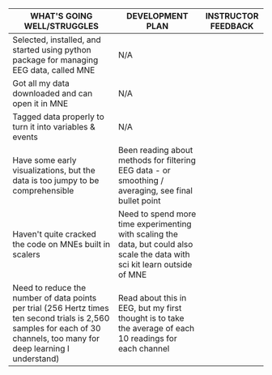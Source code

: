 |WHAT'S GOING WELL/STRUGGLES|DEVELOPMENT PLAN|INSTRUCTOR FEEDBACK|
|---------------------------|----------------|-------------------|
|Selected, installed, and started using python package for managing EEG data, called MNE|N/A||
|Got all my data downloaded and can open it in MNE|N/A||
|Tagged data properly to turn it into variables & events|N/A||
|Have some early visualizations, but the data is too jumpy to be comprehensible|Been reading about methods for filtering EEG data - or smoothing / averaging, see final bullet point||
|Haven't quite cracked the code on MNEs built in scalers|Need to spend more time experimenting with scaling the data, but could also scale the data with sci kit learn outside of MNE||
|Need to reduce the number of data points per trial (256 Hertz times ten second trials is 2,560 samples for each of 30 channels, too many for deep learning I understand)|Read about this in EEG, but my first thought is to take the average of each 10 readings for each channel||
